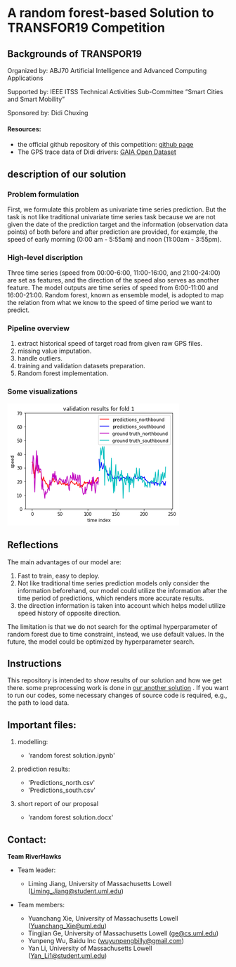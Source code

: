 # A random forest-based Solution to TRANSFOR19 Competition

## Backgrounds of TRANSPOR19
Organized by: ABJ70 Artificial Intelligence and Advanced Computing Applications

Supported by: IEEE ITSS Technical Activities Sub-Committee “Smart Cities and Smart Mobility”

Sponsored by: Didi Chuxing

#### Resources:
- the official github repository of this competition: 
	[github page](https://github.com/TRANSFORABJ70/TRANSFOR19)
- The GPS trace data of Didi drivers:
	[GAIA Open Dataset](https://outreach.didichuxing.com/research/opendata/en/)

## description of our solution
### Problem formulation
First, we formulate this problem as univariate time series prediction. But the task is not like traditional 
univariate time series task because we are not given the date of the prediction target and the information 
(observation data points) of both before and after prediction are provided, for example, the speed of early 
morning (0:00 am - 5:55am) and noon (11:00am - 3:55pm). 

### High-level discription
Three time series (speed from 00:00-6:00, 11:00-16:00, and 21:00-24:00) are set as features, and the direction of the speed also serves as another feature. The model outputs are time series of speed from 6:00-11:00 and 16:00-21:00. Random forest, known as ensemble model, is adopted to map the relation from what we know to the speed of time period we want to predict.

### Pipeline overview
1. extract historical speed of target road from given raw GPS files.
2. missing value imputation.
3. handle outliers.
4. training and validation datasets preparation.
5. Random forest implementation.


### Some visualizations
![alt text](validation_visualization.png "Title")

## Reflections
The main advantages of our model are:

1. Fast to train, easy to deploy.
2. Not like traditional time series prediction models only consider the information beforehand, our model could utilize the information after the time period of predictions, which renders more accurate results. 
3. the direction information is taken into account which helps model utilize speed history of opposite direction.

The limitation is that we do not search for the optimal hyperparameter of random forest due to time constraint, instead, we use default values. In the future, the model could be optimized by hyperparameter search.

## Instructions
This repository is intended to show results of our solution and how we get there. some preprocessing work is done in [our another solution](https://github.com/Mikemraz/knn-based-solution-to-TRANSFOR19-competition) . 
If you want to run our codes, some necessary changes of source code is required, e.g., the path to load data.

## Important files:

1. modelling:
	- 'random forest solution.ipynb'

2. prediction results:
	- 'Predictions_north.csv'
	- 'Predictions_south.csv'
	
3. short report of our proposal
	- 'random forest solution.docx'

## Contact:
**Team RiverHawks** 

- Team leader: 
	
	- Liming Jiang, University of Massachusetts Lowell (Liming_Jiang@student.uml.edu)

- Team members: 
	- Yuanchang Xie, University of Massachusetts Lowell (Yuanchang_Xie@uml.edu)
	- Tingjian Ge, University of Massachusetts Lowell  (ge@cs.uml.edu)
	- Yunpeng Wu, Baidu Inc (wuyunpengbilly@gmail.com)
	- Yan Li, University of Massachusetts Lowell  (Yan_Li1@student.uml.edu)

